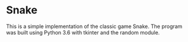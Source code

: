 # Snake
This is a simple implementation of the classic game Snake. 
The program was built using Python 3.6 with tkinter and the random module.
